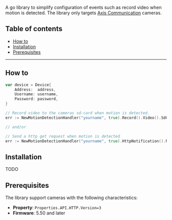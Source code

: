A go library to simplify configuration of events such as record video when motion is detected. The library only targets [Axis Communication](http://www.axis.com) cameras.

## Table of contents

- [How to](#how-to)
- [Installation](#installation)
- [Prerequisites](#prerequisites)


---

## How to
```go
var device = Device{
	Address:  address,
	Username: username,
	Password: password,
}

// Record video to the cameras sd-card when motion is detected.
err := NewMotionDetectionHandler("yourname", true).Record().Video().SdCard().ExecuteOn(context.TODO(), device)

// and/or

// Send a http get request when motion is detected
err := NewMotionDetectionHandler("yourname", true).HttpNotification().Notify("testing", "source=livingroom").HTTP("http://192.168.1.106", "", "", "", "", "", "", "").ExecuteOn(context.TODO(), device)

```

## Installation
TODO

## Prerequisites

The library support cameras with the following characteristics:

- __Property__: `Properties.API.HTTP.Version=3`
- __Firmware__: 5.50 and later